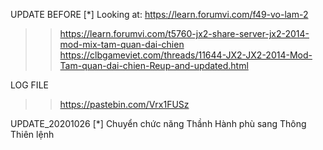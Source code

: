 UPDATE BEFORE
[*]	Looking at: https://learn.forumvi.com/f49-vo-lam-2
>> https://learn.forumvi.com/t5760-jx2-share-server-jx2-2014-mod-mix-tam-quan-dai-chien
>> https://clbgameviet.com/threads/11644-JX2-JX2-2014-Mod-Tam-quan-dai-chien-Reup-and-updated.html

LOG FILE
>> https://pastebin.com/Vrx1FUSz

UPDATE_20201026	
[*]	Chuyển chức năng Thầnh Hành phù sang Thông Thiên lệnh
